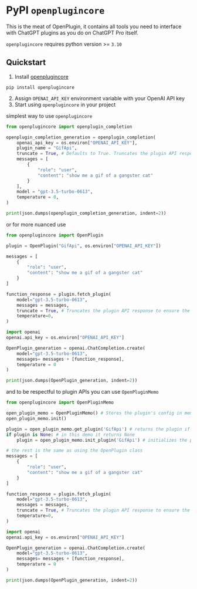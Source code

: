 # PyPI `openplugincore`
This is the meat of OpenPlugin, it contains all tools you need to interface with ChatGPT plugins as you do on ChatGPT Pro itself.

`openplugincore` requires python version >= `3.10`

## Quickstart
1. Install [openplugincore](https://pypi.org/project/openplugincore/)
```shell
pip install openplugincore
```
2. Assign `OPENAI_API_KEY` environment variable with your OpenAI API key
3. Start using `openplugincore` in your project

simplest way to use `openplugincore`
```py
from openplugincore import openplugin_completion

openplugin_completion_generation = openplugin_completion(
    openai_api_key = os.environ["OPENAI_API_KEY"],
    plugin_name = "GifApi",
    truncate = True, # Defaults to True. Truncates the plugin API response to ensure the LLM's token limit is not exceeded
    messages = [
        {
            "role": "user",
            "content": "show me a gif of a gangster cat"
        }
    ],
    model = "gpt-3.5-turbo-0613",
    temperature = 0,
)

print(json.dumps(openplugin_completion_generation, indent=2))
```
or for more nuanced use
```py
from openplugincore import OpenPlugin

plugin = OpenPlugin("GifApi", os.environ["OPENAI_API_KEY"])

messages = [
    {
        "role": "user",
        "content": "show me a gif of a gangster cat"
    }
]

function_response = plugin.fetch_plugin(
    model="gpt-3.5-turbo-0613",
    messages = messages,
    truncate = True, # Truncates the plugin API response to ensure the LLM's token limit is not exceeded
    temperature=0,
)

import openai
openai.api_key = os.environ["OPENAI_API_KEY"]

OpenPlugin_generation = openai.ChatCompletion.create(
    model="gpt-3.5-turbo-0613",
    messages= messages + [function_response],
    temperature = 0
)

print(json.dumps(OpenPlugin_generation, indent=2))
```
and to be respectful to plugin APIs you can use `OpenPluginMemo`
```py
from openplugincore import OpenPluginMemo

open_plugin_memo = OpenPluginMemo() # Stores the plugin's config in memory so that it does not need to call the API to fetch the config every time the plugin is initialize.
open_plugin_memo.init()

plugin = open_plugin_memo.get_plugin('GifApi') # returns the plugin if it is already initialized, otherwise returns None
if plugin is None: # in this demo it returns None
    plugin = open_plugin_memo.init_plugin('GifApi') # initializes the plugin

# the rest is the same as using the OpenPlugin class
messages = [
    {
        "role": "user",
        "content": "show me a gif of a gangster cat"
    }
]

function_response = plugin.fetch_plugin(
    model="gpt-3.5-turbo-0613",
    messages = messages,
    truncate = True, # Truncates the plugin API response to ensure the LLM's token limit is not exceeded
    temperature=0,
)

import openai
openai.api_key = os.environ["OPENAI_API_KEY"]

OpenPlugin_generation = openai.ChatCompletion.create(
    model="gpt-3.5-turbo-0613",
    messages= messages + [function_response],
    temperature = 0
)

print(json.dumps(OpenPlugin_generation, indent=2))
```